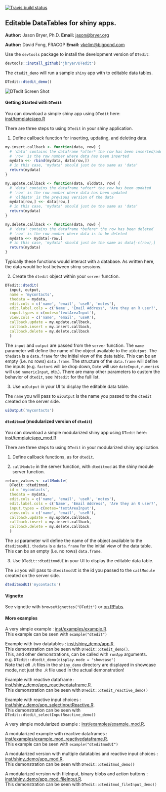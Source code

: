 <!-- badges: start -->
[![Travis build status](https://travis-ci.org/DavidPatShuiFong/DTedit.svg?branch=develop)](https://travis-ci.org/DavidPatShuiFong/DTedit?branch=develop)
<!-- badges: end -->

## Editable DataTables for shiny apps.

**Author:** Jason Bryer, Ph.D.
**Email:** jason@bryer.org

**Author:** David Fong, FRACGP
**Email:** vkelim@bigpond.com

Use the `devtools` package to install the development version of `DTedit`:

```r
devtools::install_github('jbryer/DTedit')
```

The `dtedit_demo` will run a sample `shiny` app with to editable data tables.

```r
DTedit::dtedit_demo()
```

![DTedit Screen Shot](inst/screens/dtedit_books_edit.png)

#### Getting Started with `DTedit`

You can download a simple shiny app using `DTedit` here: [inst/template/app.R](inst/template/app.R)

There are three steps to using `DTedit` in your shiny application.

1. Define callback function for inserting, updating, and deleting data.

```r
my.insert.callback <- function(data, row) {
  # 'data' contains the dataframe *after* the row has been inserted/added
  # 'row' is the row number where data has been inserted
  mydata <<- rbind(mydata, data[row,])
  # in this case, 'mydata' should just be the same as 'data'
  return(mydata)
}

my.update.callback <- function(data, olddata, row) {
  # 'data' contains the dataframe *after* the row has been updated
  # 'row' is the row number where data has been updated
  # 'olddata' is the previous version of the data
  mydata[row,] <<- data[row,]
  # in this case, 'mydata' should just be the same as 'data'
  return(mydata)
}

my.delete.callback <- function(data, row) {
  # 'data' contains the dataframe *before* the row has been deleted
  # 'row' is the row number where data is to be deleted
  mydata <<- mydata[-row,]
  # in this case, 'mydata' should just be the same as data[-c(row),]
  return(mydata)
}
```

Typically these functions would interact with a database. As written here, the data would be lost between shiny sessions.

2. Create the `dtedit` object within your `server` function. 

```r
DTedit::dtedit(
  input, output,
  name = 'mycontacts',
  thedata = mydata,
  edit.cols = c('name', 'email', 'useR', 'notes'),
  edit.label.cols = c('Name', 'Email Address', 'Are they an R user?', 'Additional notes'),
  input.types = c(notes='textAreaInput'),
  view.cols = c('name', 'email', 'useR'),
  callback.update = my.update.callback,
  callback.insert = my.insert.callback,
  callback.delete = my.delete.callback
  )
```

The `input` and `output` are passed from the `server` function. The `name` parameter will define the name of the object available to the `uiOutput`. The `thedata` is a `data.frame` for the initial view of the data table. This can be an empty (i.e. no rows) `data.frame`. The structure of the `data.frame` will define the inputs (e.g. `factor`s will be drop down, `Date` will use `dateInput`, `numeric`s will use `numericInput`, etc.). There are many other parameters to custom the behavior of `dtedit`, see `?dtedit` for the full list.

3. Use `uiOutput` in your UI to display the editable data table.

The `name` you will pass to `uiOutput` is the name you passed to the `dtedit` created on the server side.

```r
uiOutput('mycontacts')
```

#### `dteditmod` (modularized version of `dtedit`)

You can download a simple modularized shiny app using `DTedit` here: [inst/template/app_mod.R](inst/template/app_mod.R)

There are three steps to using `DTedit` in your modularized shiny application.

1. Define callback functions, as for `dtedit`.

2. `callModule` in the server function, with `dteditmod` as the shiny module server function.

```r
return_values <- callModule(
  DTedit::dteditmod,
  id = 'mycontacts',
  thedata = mydata,
  edit.cols = c('name', 'email', 'useR', 'notes'),
  edit.label.cols = c('Name', 'Email Address', 'Are they an R user?', 'Additional notes'),
  input.types = c(notes='textAreaInput'),
  view.cols = c('name', 'email', 'useR'),
  callback.update = my.update.callback,
  callback.insert = my.insert.callback,
  callback.delete = my.delete.callback
  )
```

The `id` parameter will define the name of the object available to the `dteditmodUI`. `thedata` is a `data.frame` for the initial view of the data table. This can be an empty (i.e. no rows) `data.frame`.

3. Use `DTedit::dteditmodUI` in your UI to display the editable data table.

The `id` you will pass to `dteditmodUI` is the id you passed to the `callModule` created on the server side.

```r
dteditmodUI('mycontacts')
```

#### Vignette

See vignette with `browseVignettes("DTedit")` or [on RPubs](https://rpubs.com/DavidFong/DTedit). 

#### More examples

A very simple example : [inst/examples/example.R](inst/examples/example.R).<br/>
This example can be seen with `example("dtedit")`

Example with two datatables : [inst/shiny_demo/app.R](inst/shiny_demo/app.R).<br/>
This demonstration can be seen with `DTedit::dtedit_demo()`.<br/>
This, and other demonstrations, can be called with `runApp` arguments.<br/>
e.g. `DTedit::dtedit_demo(display.mode = "showcase")`<br/>
Note that *all* `.R` files in the `shiny_demo` directory are displayed in showcase mode, not just the `.R` file used in the actual demonstration!

Example with reactive dataframe : [inst/shiny_demo/app_reactivedataframe.R](inst/shiny_demo/app_reactivedataframe.R).<br/>
This demonstration can be seen with `DTedit::dtedit_reactive_demo()`

Example with reactive input choices : [inst/shiny_demo/app_selectInputReactive.R](inst/shiny_demo/app_selectInputReactive.R).<br/>
This demonstration can be seen with `DTedit::dtedit_selectInputReactive_demo()`

A very simple modularized example : [inst/examples/example_mod.R](inst/examples/example_mod.R).<br/>

A modularized example with reactive dataframes : [inst/examples/example_mod_reactivedataframe.R](inst/examples/example_mod_reactivedataframe.R).<br/>
This example can be seen with `example("dteditmodUI")`

A modularized version with multiple datatables and reactive input choices : [inst/shiny_demo/app_mod.R](inst/shiny_demo/app_mod.R).<br/>
This demonstration can be seen with `DTedit::dteditmod_demo()`

A modularized version with fileInput, binary blobs and action buttons : [inst/shiny_demo/app_mod_fileInput.R](inst/shiny_demo/app_mod_fileInput.R).<br/>
This demonstration can be seen with `DTedit::dteditmod_fileInput_demo()`
